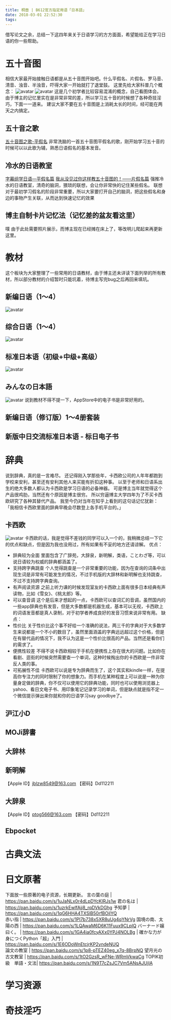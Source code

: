 ```yaml
---
title: 桐壺 | B612官方指定用语「日本語」
date: 2018-03-01 22:52:30
tags:
---
```

借写论文之余，总结一下这四年来关于日语学习的方方面面，希望能给正在学习日语的你一些帮助。
# 五十音图
相信大家最开始接触日语都是从五十音图开始吧。什么平假名、片假名、罗马音、清音、浊音、半浊音，吓得大家一开始就打了退堂鼓。
这里先给大家科普几个概念：
![avatar](http://m.qpic.cn/psb?/V10ZHE9M4DB6nN/fm4OEwtii6M*3MZImRew.g24Qi6xD2ps*9xF7AOhijg!/b/dAgBAAAAAAAA&bo=NARMAgAAAAADF0w!&rf=viewer_4)
![avatar](http://m.qpic.cn/psb?/V10ZHE9M4DB6nN/rK0SKkywukvKAoCejuybM2h*yMu3NJCEVgBw.CVOlM0!/b/dAQBAAAAAAAA&bo=LgRSAgAAAAADF0g!&rf=viewer_4)
这是几个初学者比较容易混淆的概念，自己看图体会。
由于博主的记忆里实在是非常非常的差，所以学习五十音的时候想了各种奇技淫巧，下面一一道来。
建议大家不要在五十音图是上消耗太长的时间，经可能在两天之内搞定。
## 五十音之歌
[五十音图之歌-平假名](https://www.bilibili.com/video/av14648349/?from=search&seid=1275516687299117994)
非常洗脑的一首五十音图平假名的歌，刚开始学习五十音的时候可以以此歌为辅，熟悉日语假名的基本发音。
## 冷水的日语教室
[字幕组学日语—平假名篇](https://www.bilibili.com/video/av6684694/?from=search&seid=1275516687299117994)
[我从没见过你这样教五十音图的！——片假名篇](https://www.bilibili.com/video/av6865959/?spm_id_from=333.338.recommend_report.1)
强推冷水的日语教室，清奇的脑洞，猥琐的联想，会让你非常快的记住某些假名。
联想对于最初学习假名的阶段非常重要，所以大家要打开自己的脑洞，把这些假名和身边的事物产生关联，从而达到快速记忆的效果
## 博主自制卡片记忆法（记忆差的盆友看这里）
噗 由于此处需要照片展示，而博主现在已经摊在床上了，等改明儿爬起来再更新这里。
# 教材
这个板块为大家整理了一些常用的日语教材，由于博主还未详读下面列举的所有教材，所以部分教材的介绍暂时只能坑着，待博主写完bug之后再回来填坑。
## 新编日语（1～4）
![avatar](https://d2rhekw5qr4gcj.cloudfront.net/img/400sqf/from/uploads/course_photos/12467804000170516121233.jpg)
## 综合日语（1～4）
![avatar](http://img3m7.ddimg.cn/6/27/23808417-1_w_1.jpg)
## 标准日本语（初级+中级+高级）
![avatar](http://img3m5.ddimg.cn/67/36/1018872625-1_w_1.jpg)
## みんなの日本語
![avatar](http://www.ecnbooks.com/images/a6/9787560094380.jpg)
说到教材不得不提一下，AppStore中的电子书是非常好用的。
## 新编日语（修订版）1～4册套装
## 新版中日交流标准日本语 - 标日电子书

# 辞典
说到辞典，真的是一言难尽。
还记得刚入学那些年，卡西欧公司的人年年都跑到学校来安利，甚至还有安利其他人来买能有折扣这种事。
以至于老师和日语系出生的绝大多数人都认为卡西欧是学习日语的必备神器。
可是博主当年就觉得这个产品很鸡肋，当然还有个原因是博主很穷。
所以穷逼博主大学四年为了不买卡西欧研究了各种其替代产品。
我至今仍对当年在知乎上看到的这句话记忆犹新：
「我相信卡西欧里面的辞典早晚会尽数登上各手机平台的。」
## 卡西欧
![avatar](http://m.qpic.cn/psb?/V10ZHE9M4DB6nN/AB2pH49m.No1AlRB*mLWLCcpnaP8k2JDwuy8e87eIac!/b/dJEAAAAAAAAA&bo=LAEsASwBLAERCT4!&rf=viewer_4)
卡西欧的话，我是觉得不差钱的同学可以入一个的，我稍微总结一下它的优点和缺点，但是因为我也没用过，所有如果有不妥的地方还请谅解。
优点：
* 辞典较为全面
里面包含了广辞苑，大辞泉，新明解，类语，ことわざ等，可以说日语较为权威的辞典都涵盖了。
* 支持跨字典跳查
个人觉得跳查是一个非常重要的功能，因为在查询的词条中出现生词是非常有可能发生的情况，不过手机版的大辞林和新明解也支持跳查，不过不支持跨字典查询。
* 有声阅读资源
之前上听力课的时候发现室友的卡西欧上面有很多日本经典有声读物，比如《雪女》、《桃太郎》等。
* 可以查音调
这个是后来才想起的一点，卡西欧可以查词汇的音调，虽然国内的一些app辞典也有发音，但是大多数都是机器生成，基本可以无视，卡西欧上的词语发音都是真人录制，对于初学者养成良好的发音习惯来说非常有用。
缺点：
* 性价比
关于性价比这个事不好给一个准确的说法，两三千的字典对于大多数学生来说都是一个不小的数目了，虽然里面涵盖的字典远远超过这个价格，但是在有替代品的情况下，我不认为这是一个性价比很高的产品。当然还是看你们的需求了。
* 便携性较差
不得不说卡西欧相较于手机在便携性上存在很大的问题。比如你在看剧、逛街的时候突然需要查一个单词，这种时候掏出你的卡西欧是一件非常反人类的事。
* 可拓展性不佳
卡西欧可以说是专为辞典而生了，这个其实和kindle一样，在提高你专注力的同时限制了你的想象力。而手机在某种程度上可以说是一种为你量身定做的辞典，你不仅可以使用它的辞典功能，同时也可以使用浏览器上yahoo、看日文电子书、用印象笔记记录学习的单词，但是缺点就是指不定一个微信提示弹出来你就和你的日语学习say goodbye了。
## 沪江小D
## MOJi辞書
## 大辞林

## 新明解
【Apple ID】jblzw8549@163.com
【密码】Dd112211
## 大辞泉
【Apple ID】ptog566@163.com
【密码】Dd112211
## Ebpocket

# 古典文法

# 日文原著
下面放一些原著的电子资源，长期更新。
 言の葉の庭 | https://pan.baidu.com/s/1uJaNLx0r4dLpDYcKIRJs1w 
 君の名は | https://pan.baidu.com/s/1uzrkEwlfAjj8_rqDVkDGhg
予知夢 | https://pan.baidu.com/s/1qG6HHA4TXSlB50rfBOilYQ  
赤い指 | https://pan.baidu.com/s/1Pl7b738x5XR8uUg4qYNrVg 
国境の南、太陽の西 | https://pan.baidu.com/s/1LQAwaM6D6K11Fuux9CLplQ 
バーナード嬢曰く。 | https://pan.baidu.com/s/1GA4ia0fcyAXx0YPJ4NOLBg   |
確かな力が身につくPython「超」入門 | https://pan.baidu.com/s/1E6ODoWnEtcjrKP2yndeNUQ  
論文の教室 | https://pan.baidu.com/s/1p8-pTEZ40eg_x7q-8BrpNQ 
望月光の古文教室 | https://pan.baidu.com/s/1tO2GzsR_wFNe-WRmVkwaCg
TOPIK初級　単語・文法| https://pan.baidu.com/s/1N9T7cZsJC7Vm5ANsAJUjIA



# 学习资源

# 奇技淫巧
